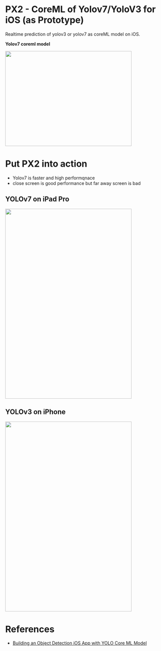 # PX2 - CoreML of Yolov7/YoloV3 for iOS (as Prototype)

Realtime prediction of yolov3 or yolov7 as coreML model on iOS.

<b> Yolov7 coreml model</b>

<img src="https://user-images.githubusercontent.com/48679574/196462304-ccce0fbd-719d-424c-89af-d72bd7a679ef.png" width="400" height="300"/>


# Put PX2 into action 

- Yolov7 is faster and high performqnace 
- close screen is good performance but far away screen is bad 

## YOLOv7 on iPad Pro 

<img src="https://user-images.githubusercontent.com/48679574/196466414-aba56943-5e22-4f45-a589-a57a3a962032.gif" width="400" height="600"/>

## YOLOv3 on iPhone

<img src="https://user-images.githubusercontent.com/48679574/196463797-f4e5cfa2-f178-4902-b99c-be4016a19025.gif" width="400" height="600"/>


# References
- [Building an Object Detection iOS App with YOLO Core ML Model](https://www.codeproject.com/Articles/5286805/Building-an-Object-Detection-iOS-App-with-YOLO-Cor)
